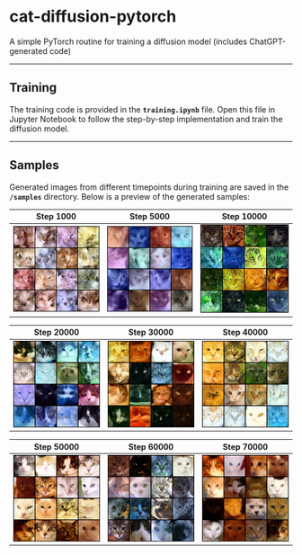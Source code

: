 # cat-diffusion-pytorch
A simple PyTorch routine for training a diffusion model (includes ChatGPT-generated code)

----

## Training

The training code is provided in the **`training.ipynb`** file. Open this file in Jupyter Notebook to follow the step-by-step implementation and train the diffusion model.

---

## Samples

Generated images from different timepoints during training are saved in the **`/samples`** directory. Below is a preview of the generated samples:

| **Step 1000**         | **Step 5000**         | **Step 10000**         |
|------------------------|-----------------------|-------------------------|
| ![Step 1000](samples/generated_step_1000.png) | ![Step 5000](samples/generated_step_5000.png) | ![Step 10000](samples/generated_step_10000.png) |

| **Step 20000**         | **Step 30000**         | **Step 40000**         |
|-------------------------|------------------------|-------------------------|
| ![Step 20000](samples/generated_step_20000.png) | ![Step 30000](samples/generated_step_30000.png) | ![Step 40000](samples/generated_step_40000.png) |

| **Step 50000**         | **Step 60000**         | **Step 70000**         |
|-------------------------|------------------------|-------------------------|
| ![Step 50000](samples/generated_step_50000.png) | ![Step 60000](samples/generated_step_60000.png) | ![Step 70000](samples/generated_step_70000.png) |
